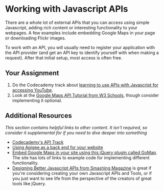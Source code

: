 # Working with Javascript APIs

There are a whole lot of external APIs that you can access using simple Javascript, adding rich content or interesting functionality to your webpages. A few examples include embedding Google Maps in your page or downloading Flickr images.  

To work with an API, you will usually need to register your application with the API provider (and get an API key to identify yourself with when making a request).  After that initial setup, most access is often free.

## Your Assignment

1. Do the Codecademy track about [learning to use APIs with Javascript for accessing YouTube](http://www.codecademy.com/tracks/youtube).
2. Look at the [Google Maps API Tutorial from W3 Schools](http://www.w3schools.com/googleAPI/default.asp), though consider implementing it optional.

## Additional Resources

*This section contains helpful links to other content. It isn't required, so consider it supplemental for if you need to dive deeper into something*

* [Codecademy's API Track](http://www.codecademy.com/tracks/apis)
* [Using Apigee as a back end for your website](http://www.codecademy.com/tracks/apigee)
* [Embed Google Maps in your site using this jQuery plugin called GoMap](http://www.pittss.lv/jquery/gomap/).  The site has lots of links to example code for implementing different functionality.
* [Designing Better Javascript APIs from Smashing Magazine](http://coding.smashingmagazine.com/2012/10/09/designing-javascript-apis-usability/) is great if you're considering creating your own Javascript APIs and Tools, or if you just want to see life from the perspective of the creators of great tools like jQuery.

